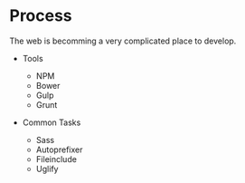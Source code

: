 Process
===

The web is becomming a very complicated place to develop. 

- Tools
  + NPM
  + Bower
  + Gulp
  + Grunt

- Common Tasks
  + Sass
  + Autoprefixer
  + Fileinclude
  + Uglify
